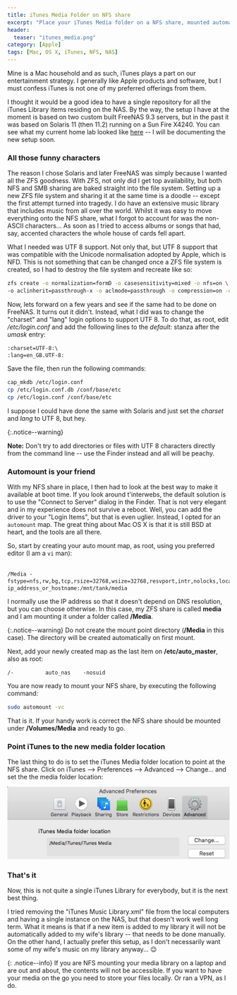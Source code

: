 ```yaml
---
title: iTunes Media Folder on NFS share
excerpt: "Place your iTunes Media folder on a NFS share, mounted automatically at startup with 'automount'."
header:
  teaser: "itunes_media.png"
category: [Apple]
tags: [Mac, OS X, iTunes, NFS, NAS]
---
```


Mine is a Mac household and as such, iTunes plays a part on our entertainment strategy. I generally like Apple products and software, but I must confess iTunes is not one of my preferred offerings from them.

I thought it would be a good idea to have a single repository for all the iTunes Library items residing on the NAS. By the way, the setup I have at the moment is based on two custom built FreeNAS 9.3 servers, but in the past it was based on Solaris 11 (then 11.2) running on a Sun Fire X4240. You can see what my current home lab looked like [here](/The-Home-Lab/) -- I will be documenting the new setup soon.

### All those funny characters

The reason I chose Solaris and later FreeNAS was simply because I wanted all the ZFS goodness. With ZFS, not only did I get top availability, but both NFS and SMB sharing are baked straight into the file system. Setting up a new ZFS file system and sharing it at the same time is a doodle -- except the first attempt turned into tragedy. I do have an extensive music library that includes music from all over the world. Whilst it was easy to move everything onto the NFS share, what I forgot to account for was the non-ASCII characters... As soon as I tried to access albums or songs that had, say, accented characters the whole house of cards fell apart.

What I needed was UTF 8 support. Not only that, but UTF 8 support that was compatible with the Unicode normalisation adopted by Apple, which is NFD. This is not something that can be changed once a ZFS file system is created, so I had to destroy the file system and recreate like so:

```sh
zfs create -o normalization=formD -o casesensitivity=mixed -o nfs=on \
-o aclinherit=passthrough-x -o aclmode=passthrough -o compression=on -o utf8only=on tank/media 
```

Now, lets forward on a few years and see if the same had to be done on FreeNAS. It turns out it didn't. Instead, what I did was to change the "charset" and "lang" login options to support UTF 8. To do that, as root, edit */etc/login.conf* and add the following lines to the *default:* stanza after the *umask* entry:

``` vim
:charset=UTF-8:\
:lang=en_GB.UTF-8:
``` 
Save the file, then run the following commands:

```sh
cap_mkdb /etc/login.conf
cp /etc/login.conf.db /conf/base/etc
cp /etc/login.conf /conf/base/etc
```

I suppose I could have done the same with Solaris and just set the *charset* and *lang* to UTF 8, but hey.

{:.notice--warning}

**Note:** Don't try to add directories or files with UTF 8 characters directly from the command line -- use the Finder instead and all will be peachy.

### Automount is your friend

With my NFS share in place, I then had to look at the best way to make it available at boot time. If you look around t'interwebs, the default solution is to use the "Connect to Server" dialog in the Finder. That is not very elegant and in my experience does not survive a reboot. Well, you can add the driver to your "Login Items", but that is even uglier. Instead, I opted for an ```automount``` map. The great thing about Mac OS X is that it is still BSD at heart, and the tools are all there.

So, start by creating your auto mount map, as root, using you preferred editor (I am a ```vi``` man):

~~~

/Media -fstype=nfs,rw,bg,tcp,rsize=32768,wsize=32768,resvport,intr,nolocks,locallocks ip_address_or_hostname:/mnt/tank/media

~~~

I normally use the IP address so that it doesn't depend on DNS resolution, but you can choose otherwise. In this case, my ZFS share is called **media** and I am mounting it under a folder called **/Media**.

{:.notice--warning}
Do not create the mount point directory (**/Media** in this case). The directory will be created automatically on first mount.

Next, add your newly created map as the last item on **/etc/auto_master**, also as root:

``` vim
/-			auto_nas	-nosuid
```

You are now ready to mount your NFS share, by executing the following command:

```sh
sudo automount -vc
```
That is it. If your handy work is correct the NFS share should be mounted under **/Volumes/Media** and ready to go.

### Point iTunes to the new media folder location

The last thing to do is to set the iTunes Media folder location to point at the NFS share. Click on iTunes --> Preferences --> Advanced --> Change... and set the the media folder location:


![iTunes Preferences](/images/itunes_media_folder.png)

### That's it

Now, this is not quite a single iTunes Library for everybody, but it is the next best thing. 

I tried removing the "iTunes Music Library.xml" file from the local computers and having a single instance on the NAS, but that doesn't work well long term. What it means is that if a new item is added to my library it will not be automatically added to my wife's library -- that needs to be done manually. On the other hand, I actually prefer this setup, as I don't necessarily want some of my wife's music on my library anyway... 😉
 
{: .notice--info}
If you are NFS mounting your media library on a laptop and are out and about, the contents will not be accessible. If you want to have your media on the go you need to store your files locally. Or ran a VPN, as I do.
